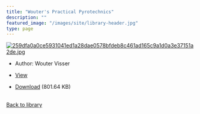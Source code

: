 ```yaml
---
title: "Wouter's Practical Pyrotechnics"
description: ""
featured_image: "/images/site/library-header.jpg"
type: page
---
```


<a href="" target="_blank">![259dfa0a0ce5931041ed1a28dae0578bfdeb8c461ad165c9a1d0a3e37151a2de.jpg](/images/library/259dfa0a0ce5931041ed1a28dae0578bfdeb8c461ad165c9a1d0a3e37151a2de.jpg)</a>
* Author: Wouter Visser
* <a href="" target="_blank">View</a>

* [Download]() (801.64 KB)

<br />[Back to library](/library/)
